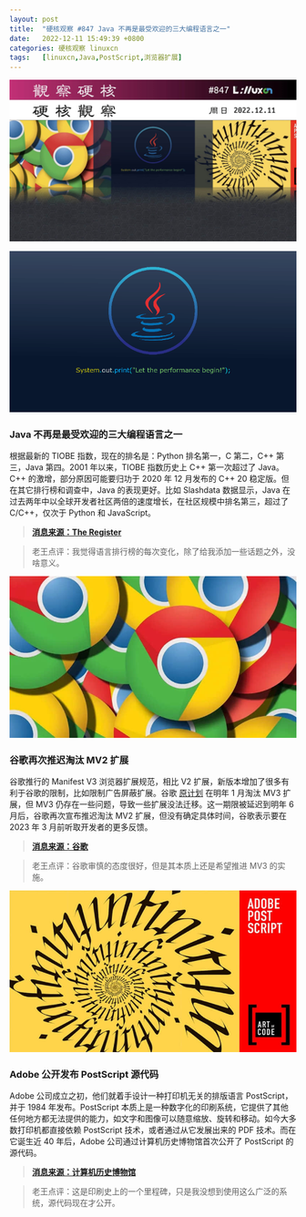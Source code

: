 ```yaml
---
layout: post
title:	"硬核观察 #847 Java 不再是最受欢迎的三大编程语言之一"
date:	2022-12-11 15:49:39 +0800 
categories:	硬核观察 linuxcn 
tags:	[linuxcn,Java,PostScript,浏览器扩展]
---
```



![](/Asserts/Images/album/202212/11/154846mpifdtdyiaiest6t.jpg)


![](/Asserts/Images/album/202212/11/154856gkx5q9l9puz4p3nz.png)


### Java 不再是最受欢迎的三大编程语言之一


根据最新的 TIOBE 指数，现在的排名是：Python 排名第一，C 第二，C++ 第三，Java 第四。2001 年以来，TIOBE 指数历史上 C++ 第一次超过了 Java。C++ 的激增，部分原因可能要归功于 2020 年 12 月发布的 C++ 20 稳定版。但在其它排行榜和调查中，Java 的表现更好。比如 Slashdata 数据显示，Java 在过去两年中以全球开发者社区两倍的速度增长，在社区规模中排名第三，超过了 C/C++，仅次于 Python 和 JavaScript。



> 
> **[消息来源：The Register](https://www.theregister.com/2022/12/10/java_slips_behind_c_in/)**
> 
> 
> 



> 
> 老王点评：我觉得语言排行榜的每次变化，除了给我添加一些话题之外，没啥意义。
> 
> 
> 


![](/Asserts/Images/album/202212/11/154907w2p9ltt1jl9gt12l.jpg)


### 谷歌再次推迟淘汰 MV2 扩展


谷歌推行的 Manifest V3 浏览器扩展规范，相比 V2 扩展，新版本增加了很多有利于谷歌的限制，比如限制广告屏蔽扩展。谷歌 [原计划](/article-15021-1.html) 在明年 1 月淘汰 MV3 扩展，但 MV3 仍存在一些问题，导致一些扩展没法迁移。这一期限被延迟到明年 6 月后，谷歌再次宣布推迟淘汰 MV2 扩展，但没有确定具体时间，谷歌表示要在 2023 年 3 月前听取开发者的更多反馈。



> 
> **[消息来源：谷歌](https://groups.google.com/a/chromium.org/g/chromium-extensions/c/zQ77HkGmK9E)**
> 
> 
> 



> 
> 老王点评：谷歌审慎的态度很好，但是其本质上还是希望推进 MV3 的实施。
> 
> 
> 


![](/Asserts/Images/album/202212/11/154920h0ormjtxolwddfpu.jpg)


### Adobe 公开发布 PostScript 源代码


Adobe 公司成立之初，他们就着手设计一种打印机无关的排版语言 PostScript，并于 1984 年发布。PostScript 本质上是一种数字化的印刷系统，它提供了其他任何地方都无法提供的能力，如文字和图像可以随意缩放、旋转和移动。如今大多数打印机都直接依赖 PostScript 技术，或者通过从它发展出来的 PDF 技术。而在它诞生近 40 年后，Adobe 公司通过计算机历史博物馆首次公开了 PostScript 的源代码。



> 
> **[消息来源：计算机历史博物馆](https://computerhistory.org/blog/postscript-a-digital-printing-press/)**
> 
> 
> 



> 
> 老王点评：这是印刷史上的一个里程碑，只是我没想到使用这么广泛的系统，源代码现在才公开。
> 
> 
>
